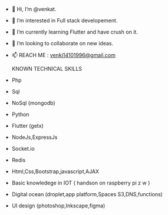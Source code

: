 - 👋 Hi, I’m @venkat.
- 👀 I’m interested in Full stack developement.
- 🌱 I’m currently learning Flutter and have crush on it.
- 💞️ I’m looking to collaborate on new ideas.
- 📫 REACH ME : venki14101996@gmail.com

    KNOWN TECHNICAL SKILLS
 
-   Php
-   Sql
-   NoSql (mongodb)
-   Python
-   Flutter (getx)
-   NodeJs,ExpressJs
-   Socket.io
-   Redis
-   Html,Css,Bootstrap,javascript,AJAX
-   Basic knowledege in IOT ( handson on raspberry pi z w )
-   Digital ocean (droplet,app platform,Spaces S3,DNS,functions)
-   UI design (photoshop,Inkscape,figma)
     

